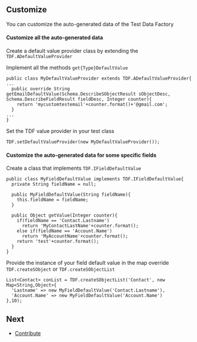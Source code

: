 ## Customize

You can customize the auto-generated data of the Test Data Factory 

#### Customize all the auto-generated data

Create a default value provider class by extending the ``TDF.ADefaultValueProvider`` 

Implement all the methods ``get{Type}DefaultValue``

  ```apex
  public class MyDefaultValueProvider extends TDF.ADefaultValueProvider{
  ...
    public override String getEmailDefaultValue(Schema.DescribeSObjectResult sObjectDesc, Schema.DescribeFieldResult fieldDesc, Integer counter){
      return 'mycustomtestemail'+counter.format()+'@gmail.com';
    }
  ...
  }
  ```
  
  Set the TDF value provider in your test class 
  
  ```apex
  TDF.setDefaultValueProvider(new MyDefaultValueProvider());
  ```
 
  
 #### Customize the auto-generated data for some specific fields
 
 Create a class that implements ``TDF.IFieldDefaultValue``
  
  ```apex
  public class MyFieldDefaultValue implements TDF.IFieldDefaultValue{
    private String fieldName = null;
    
    public MyFieldDefaultValue(String fieldName){
      this.fieldName = fieldName;
    }
    
    public Object getValue(Integer counter){
      if(fieldName == 'Contact.Lastname')
        return 'MyContactLastName'+counter.format();
      else if(fieldName == 'Account.Name')
        return 'MyAccountName'+counter.format();
      return 'test'+counter.format();
    }
  }
  ```
  Provide the instance of your field default value in the map override ``TDF.createSObject`` or ``TDF.createSObjectList``
  
  ```apex
  List<Contact> conList = TDF.createSObjectList('Contact', new Map<String,Object>{
    'Lastname' => new MyFieldDefaultValue('Contact.Lastname'),
    'Account.Name' => new MyFieldDefaultValue('Account.Name')
  },10);
  ```

## Next

* [Contribute](CONTRIBUTE.md)
